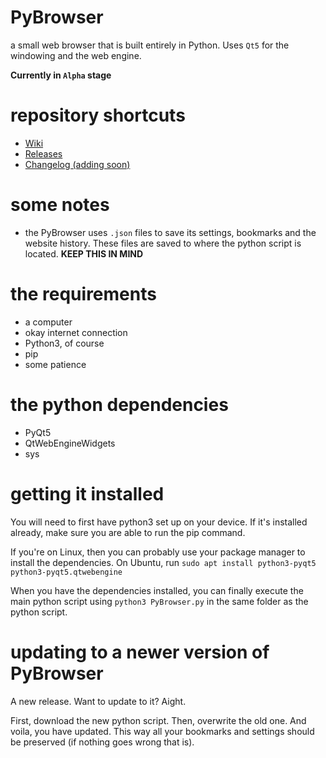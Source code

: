 # PyBrowser
a small web browser that is built entirely in Python. Uses `Qt5` for the windowing and the web engine.

**Currently in `Alpha` stage**

# repository shortcuts
* [Wiki](https://github.com/svenwlive/PyBrowser/wiki)
* [Releases](https://github.com/svenwlive/PyBrowser/releases)
* [Changelog (adding soon)](https://github.com/svenwlive/PyBrowser/blob/master/changelog.md)

# some notes
* the PyBrowser uses `.json` files to save its settings, bookmarks and the website history. These files are saved to where the python script is located. **KEEP THIS IN MIND**

# the requirements
* a computer
* okay internet connection
* Python3, of course
* pip
* some patience

# the python dependencies
* PyQt5
* QtWebEngineWidgets
* sys

# getting it installed
You will need to first have python3 set up on your device. If it's installed already, make sure you are able to run the pip command.

If you're on Linux, then you can probably use your package manager to install the dependencies.
On Ubuntu, run `sudo apt install python3-pyqt5 python3-pyqt5.qtwebengine`

When you have the dependencies installed, you can finally execute the main python script using `python3 PyBrowser.py` in the same folder as the python script.

# updating to a newer version of PyBrowser
A new release. Want to update to it? Aight.

First, download the new python script. Then, overwrite the old one. And voila, you have updated. This way all your bookmarks and settings should be preserved (if nothing goes wrong that is).
